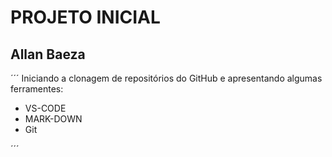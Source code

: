 # PROJETO INICIAL

## Allan Baeza

´´´
Iniciando a clonagem de repositórios do GitHub e apresentando algumas ferramentes:
- VS-CODE
- MARK-DOWN
- Git

´´´
